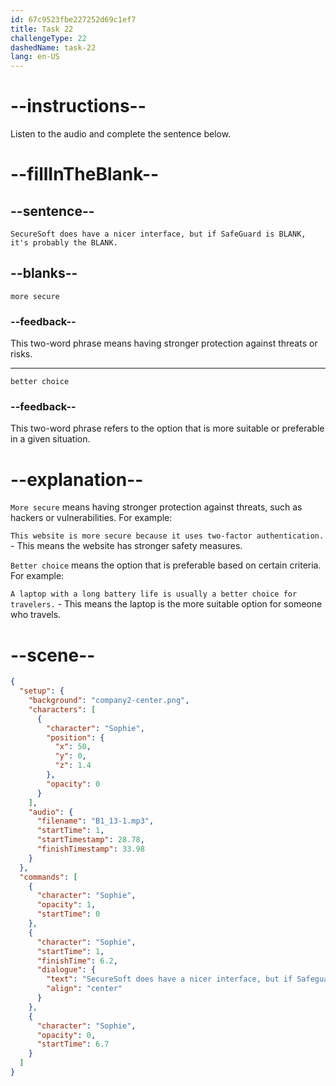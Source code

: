 ```yaml
---
id: 67c9523fbe227252d69c1ef7
title: Task 22
challengeType: 22
dashedName: task-22
lang: en-US
---
```


<!-- (audio) Sophie: SecureSoft does have a nicer interface, but if SafeGuard is more secure, it's probably the better choice. -->

# --instructions--

Listen to the audio and complete the sentence below.

# --fillInTheBlank--

## --sentence--

`SecureSoft does have a nicer interface, but if SafeGuard is BLANK, it's probably the BLANK.`

## --blanks--

`more secure`

### --feedback--

This two-word phrase means having stronger protection against threats or risks.

---

`better choice`

### --feedback--

This two-word phrase refers to the option that is more suitable or preferable in a given situation.

# --explanation--

`More secure` means having stronger protection against threats, such as hackers or vulnerabilities. For example:

`This website is more secure because it uses two-factor authentication.` - This means the website has stronger safety measures.

`Better choice` means the option that is preferable based on certain criteria. For example:

`A laptop with a long battery life is usually a better choice for travelers.` - This means the laptop is the more suitable option for someone who travels.

# --scene--

```json
{
  "setup": {
    "background": "company2-center.png",
    "characters": [
      {
        "character": "Sophie",
        "position": {
          "x": 50,
          "y": 0,
          "z": 1.4
        },
        "opacity": 0
      }
    ],
    "audio": {
      "filename": "B1_13-1.mp3",
      "startTime": 1,
      "startTimestamp": 28.78,
      "finishTimestamp": 33.98
    }
  },
  "commands": [
    {
      "character": "Sophie",
      "opacity": 1,
      "startTime": 0
    },
    {
      "character": "Sophie",
      "startTime": 1,
      "finishTime": 6.2,
      "dialogue": {
        "text": "SecureSoft does have a nicer interface, but if Safeguard is more secure, it's probably the better choice.",
        "align": "center"
      }
    },
    {
      "character": "Sophie",
      "opacity": 0,
      "startTime": 6.7
    }
  ]
}
```
